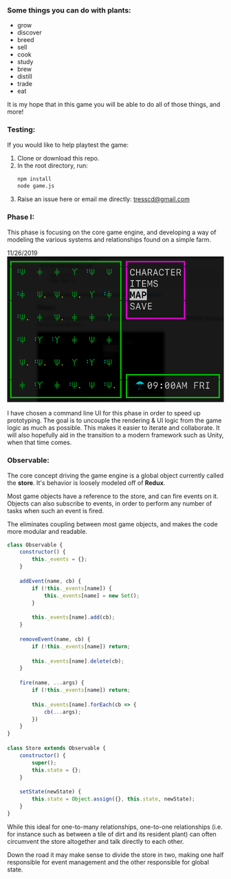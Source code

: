 ### Some things you can do with plants:
* grow
* discover
* breed
* sell
* cook
* study
* brew
* distill
* trade
* eat

It is my hope that in this game you will be able to do all of those things, and more!

### Testing:

If you would like to help playtest the game:
1. Clone or download this repo.
2. In the root directory, run:
    ```bash
    npm install
    node game.js
    ```
3. Raise an issue here or email me directly: tresscd@gmail.com

### Phase I:


This phase is focusing on the core game engine, and developing a way of modeling the various systems and relationships found on a simple farm.

11/26/2019
![screenshot2](screenShot2.png)

I have chosen a command line UI for this phase in order to speed up prototyping. The goal is to uncouple the rendering & UI logic from the game logic as much as possible. This makes it easier to iterate and collaborate. It will also hopefully aid in the transition to a modern framework such as Unity, when that time comes.

### Observable:

The core concept driving the game engine is a global object currently called the **store**. It's behavior is loosely modeled off of **Redux**.

Most game objects have a reference to the store, and can fire events on it. Objects can also subscribe to events, in order to perform any number of tasks when such an event is fired.

The eliminates coupling between most game objects, and makes the code more modular and readable.

```javascript
class Observable {
    constructor() {
        this._events = {};
    }

    addEvent(name, cb) {
        if (!this._events[name]) {
            this._events[name] = new Set();
        }

        this._events[name].add(cb);
    }

    removeEvent(name, cb) {
        if (!this._events[name]) return;

        this._events[name].delete(cb);
    }

    fire(name, ...args) {
        if (!this._events[name]) return;

        this._events[name].forEach(cb => {
            cb(...args);
        })
    }
}

class Store extends Observable {
    constructor() {
        super();
        this.state = {};
    }

    setState(newState) {
        this.state = Object.assign({}, this.state, newState);
    }
}
```

While this ideal for one-to-many relationships, one-to-one relationships (i.e. for instance such as between a tile of dirt and its resident plant) can often circumvent the store altogether and talk directly to each other.

Down the road it may make sense to divide the store in two, making one half responsible for event management and the other responsible for global state.